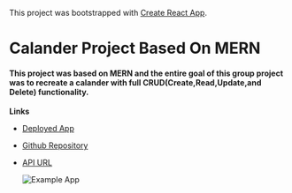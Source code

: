 This project was bootstrapped with [Create React App](https://github.com/facebook/create-react-app).

# Calander Project Based On MERN

#### This project was based on MERN and the entire goal of this group project was to recreate a calander with full CRUD(Create,Read,Update,and Delete) functionality. 



**Links**
- [Deployed App](https://5dd8005397f25700083890c9--calanderproject.netlify.com/)
- [Github Repository](https://github.com/nickmckenney/calanderprojectMERN)
- [API URL](https://calendar-api-deploy.herokuapp.com/)

	![Example App](preview.png)
